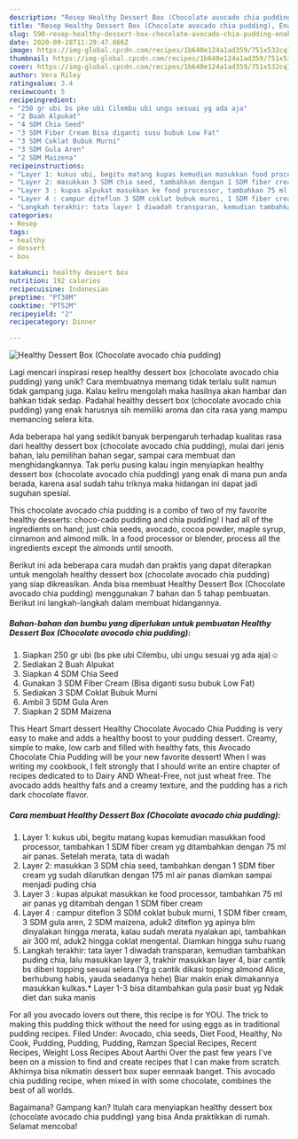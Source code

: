 ```yaml
---
description: "Resep Healthy Dessert Box (Chocolate avocado chia pudding), Enak Banget"
title: "Resep Healthy Dessert Box (Chocolate avocado chia pudding), Enak Banget"
slug: 590-resep-healthy-dessert-box-chocolate-avocado-chia-pudding-enak-banget
date: 2020-09-28T11:29:47.666Z
image: https://img-global.cpcdn.com/recipes/1b640e124a1ad359/751x532cq70/healthy-dessert-box-chocolate-avocado-chia-pudding-foto-resep-utama.jpg
thumbnail: https://img-global.cpcdn.com/recipes/1b640e124a1ad359/751x532cq70/healthy-dessert-box-chocolate-avocado-chia-pudding-foto-resep-utama.jpg
cover: https://img-global.cpcdn.com/recipes/1b640e124a1ad359/751x532cq70/healthy-dessert-box-chocolate-avocado-chia-pudding-foto-resep-utama.jpg
author: Vera Riley
ratingvalue: 3.4
reviewcount: 5
recipeingredient:
- "250 gr ubi bs pke ubi Cilembu ubi ungu sesuai yg ada aja"
- "2 Buah Alpukat"
- "4 SDM Chia Seed"
- "3 SDM Fiber Cream Bisa diganti susu bubuk Low Fat"
- "3 SDM Coklat Bubuk Murni"
- "3 SDM Gula Aren"
- "2 SDM Maizena"
recipeinstructions:
- "Layer 1: kukus ubi, begitu matang kupas kemudian masukkan food processor, tambahkan 1 SDM fiber cream yg ditambahkan dengan 75 ml air panas. Setelah merata, tata di wadah"
- "Layer 2: masukkan 3 SDM chia seed, tambahkan dengan 1 SDM fiber cream yg sudah dilarutkan dengan 175 ml air panas diamkan sampai menjadi puding chia"
- "Layer 3 : kupas alpukat masukkan ke food processor, tambahkan 75 ml air panas yg ditambah dengan 1 SDM fiber cream"
- "Layer 4 : campur diteflon 3 SDM coklat bubuk murni, 1 SDM fiber cream, 3 SDM gula aren, 2 SDM maizena, aduk2 diteflon yg apinya blm dinyalakan hingga merata, kalau sudah merata nyalakan api, tambahkan air 300 ml, aduk2 hingga coklat mengental. Diamkan hingga suhu ruang"
- "Langkah terakhir: tata layer 1 diwadah transparan, kemudian tambahkan puding chia, lalu masukkan layer 3, trakhir masukkan layer 4, biar cantik bs diberi topping sesuai selera.(Yg g cantik dikasi topping almond Alice, berhubung habis, yauda seadanya hehe) Biar makin enak dimakannya masukkan kulkas.* Layer 1-3 bisa ditambahkan gula pasir buat yg Ndak diet dan suka manis"
categories:
- Resep
tags:
- healthy
- dessert
- box

katakunci: healthy dessert box 
nutrition: 192 calories
recipecuisine: Indonesian
preptime: "PT30M"
cooktime: "PT52M"
recipeyield: "2"
recipecategory: Dinner

---
```



![Healthy Dessert Box (Chocolate avocado chia pudding)](https://img-global.cpcdn.com/recipes/1b640e124a1ad359/751x532cq70/healthy-dessert-box-chocolate-avocado-chia-pudding-foto-resep-utama.jpg)

Lagi mencari inspirasi resep healthy dessert box (chocolate avocado chia pudding) yang unik? Cara membuatnya memang tidak terlalu sulit namun tidak gampang juga. Kalau keliru mengolah maka hasilnya akan hambar dan bahkan tidak sedap. Padahal healthy dessert box (chocolate avocado chia pudding) yang enak harusnya sih memiliki aroma dan cita rasa yang mampu memancing selera kita.

Ada beberapa hal yang sedikit banyak berpengaruh terhadap kualitas rasa dari healthy dessert box (chocolate avocado chia pudding), mulai dari jenis bahan, lalu pemilihan bahan segar, sampai cara membuat dan menghidangkannya. Tak perlu pusing kalau ingin menyiapkan healthy dessert box (chocolate avocado chia pudding) yang enak di mana pun anda berada, karena asal sudah tahu triknya maka hidangan ini dapat jadi suguhan spesial.

This chocolate avocado chia pudding is a combo of two of my favorite healthy desserts: choco-cado pudding and chia pudding! I had all of the ingredients on hand; just chia seeds, avocado, cocoa powder, maple syrup, cinnamon and almond milk. In a food processor or blender, process all the ingredients except the almonds until smooth.


Berikut ini ada beberapa cara mudah dan praktis yang dapat diterapkan untuk mengolah healthy dessert box (chocolate avocado chia pudding) yang siap dikreasikan. Anda bisa membuat Healthy Dessert Box (Chocolate avocado chia pudding) menggunakan 7 bahan dan 5 tahap pembuatan. Berikut ini langkah-langkah dalam membuat hidangannya.

<!--inarticleads1-->

##### Bahan-bahan dan bumbu yang diperlukan untuk pembuatan Healthy Dessert Box (Chocolate avocado chia pudding):

1. Siapkan 250 gr ubi (bs pke ubi Cilembu, ubi ungu sesuai yg ada aja)☺️
1. Sediakan 2 Buah Alpukat
1. Siapkan 4 SDM Chia Seed
1. Gunakan 3 SDM Fiber Cream (Bisa diganti susu bubuk Low Fat)
1. Sediakan 3 SDM Coklat Bubuk Murni
1. Ambil 3 SDM Gula Aren
1. Siapkan 2 SDM Maizena


This Heart Smart dessert Healthy Chocolate Avocado Chia Pudding is very easy to make and adds a healthy boost to your pudding dessert. Creamy, simple to make, low carb and filled with healthy fats, this Avocado Chocolate Chia Pudding will be your new favorite dessert! When I was writing my cookbook, I felt strongly that I should write an entire chapter of recipes dedicated to to Dairy AND Wheat-Free, not just wheat free. The avocado adds healthy fats and a creamy texture, and the pudding has a rich dark chocolate flavor. 

<!--inarticleads2-->

##### Cara membuat Healthy Dessert Box (Chocolate avocado chia pudding):

1. Layer 1: kukus ubi, begitu matang kupas kemudian masukkan food processor, tambahkan 1 SDM fiber cream yg ditambahkan dengan 75 ml air panas. Setelah merata, tata di wadah
1. Layer 2: masukkan 3 SDM chia seed, tambahkan dengan 1 SDM fiber cream yg sudah dilarutkan dengan 175 ml air panas diamkan sampai menjadi puding chia
1. Layer 3 : kupas alpukat masukkan ke food processor, tambahkan 75 ml air panas yg ditambah dengan 1 SDM fiber cream
1. Layer 4 : campur diteflon 3 SDM coklat bubuk murni, 1 SDM fiber cream, 3 SDM gula aren, 2 SDM maizena, aduk2 diteflon yg apinya blm dinyalakan hingga merata, kalau sudah merata nyalakan api, tambahkan air 300 ml, aduk2 hingga coklat mengental. Diamkan hingga suhu ruang
1. Langkah terakhir: tata layer 1 diwadah transparan, kemudian tambahkan puding chia, lalu masukkan layer 3, trakhir masukkan layer 4, biar cantik bs diberi topping sesuai selera.(Yg g cantik dikasi topping almond Alice, berhubung habis, yauda seadanya hehe) Biar makin enak dimakannya masukkan kulkas.* Layer 1-3 bisa ditambahkan gula pasir buat yg Ndak diet dan suka manis


For all you avocado lovers out there, this recipe is for YOU. The trick to making this pudding thick without the need for using eggs as in traditional pudding recipes. Filed Under: Avocado, chia seeds, Diet Food, Healthy, No Cook, Pudding, Pudding, Pudding, Ramzan Special Recipes, Recent Recipes, Weight Loss Recipes About Aarthi Over the past few years I&#39;ve been on a mission to find and create recipes that I can make from scratch. Akhirnya bisa nikmatin dessert box super eennaak banget. This avocado chia pudding recipe, when mixed in with some chocolate, combines the best of all worlds. 

Bagaimana? Gampang kan? Itulah cara menyiapkan healthy dessert box (chocolate avocado chia pudding) yang bisa Anda praktikkan di rumah. Selamat mencoba!
